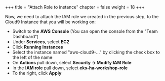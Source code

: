 +++
title = "Attach Role to instance"
chapter = false
weight = 18
+++

Now, we need to attach the IAM role we created in the previous step, to the Cloud9 Instance that you will be working on:

- Switch to the **AWS Console** (You can open the console from the "Team Dashboard")
- Under **Services**, select **EC2**
- Click **Running Instances**
- Select the instance named "aws-cloud9-..." by clicking the check box to the left of the name
- On **Actions** pull down, select **Security -> Modify IAM Role**
- In the **IAM role** pull down, select **eks-ha-workshop-role**
- To the right, click **Apply**
